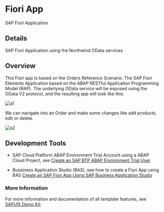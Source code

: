 # Fiori App
SAP Fiori Application

## Details
SAP Fiori Application using the Northwind OData services

## Overview
This Fiori app is based on the Orders Reference Scenario.
The SAP Fiori Elements Application based on the ABAP RESTful Application Programming Model (RAP). The underlying OData service will be exposed using the OData V2 protocol, and the resulting app will look like this:

![a1](https://user-images.githubusercontent.com/88145246/158618160-a3aaf772-4780-47fd-b2a7-45b1a2788f77.png)

We can navigate into an Order and make some changes like add products, edit or delete.

![a2](https://user-images.githubusercontent.com/88145246/158618979-2728a22c-7fac-45be-8dfa-838a26db5764.png)

## Development Tools
* SAP Cloud Platform ABAP Environment Trial Account using a ABAP Cloud Project, see [Create an SAP BTP ABAP Environment Trial User](https://developers.sap.com/tutorials/abap-environment-trial-onboarding.html)

* Bussiness Application Studio (BAS), see how to create a Fiori App using BAS [Create an SAP Fiori App Using SAP Business Application Studio](https://developers.sap.com/tutorials/appstudio-fioriapps-create.html)

### More Information
For more information and documentation of all template features, see [SAPUI5 Demo Kit](https://sapui5.hana.ondemand.com/#/topic/a460a7348a6c431a8bd967ab9fb8d918)
